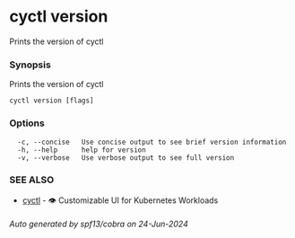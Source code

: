 # cyctl version

Prints the version of cyctl

### Synopsis

Prints the version of cyctl

```
cyctl version [flags]
```

### Options

```
  -c, --concise   Use concise output to see brief version information
  -h, --help      help for version
  -v, --verbose   Use verbose output to see full version
```

### SEE ALSO

* [cyctl](cyctl.md)	 - 👁️ Customizable UI for Kubernetes Workloads

###### Auto generated by spf13/cobra on 24-Jun-2024
